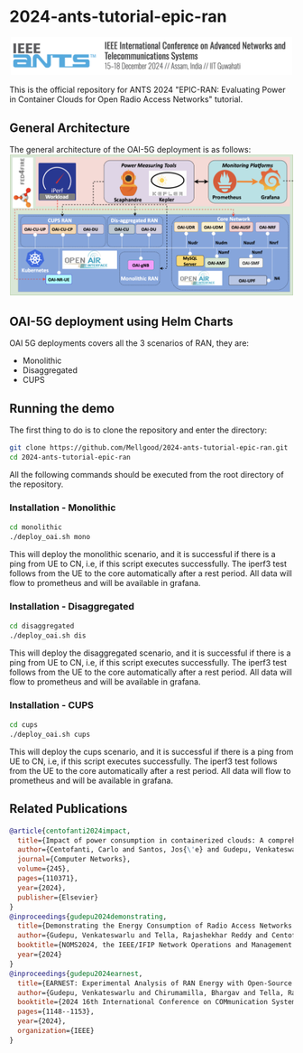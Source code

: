 # 2024-ants-tutorial-epic-ran

<p align="center">
  <img src="img/ieee-ants-full.png" alt="IEEE ANTS Logo" width="500"/>
</p>
This is the official repository for ANTS 2024 "EPIC-RAN: Evaluating Power in Container Clouds for Open Radio Access Networks" tutorial.

## General Architecture

The general architecture of the OAI-5G deployment is as follows:
![Alt The general architecture](img/arch.png)

## OAI-5G deployment using Helm Charts

OAI 5G deployments covers all the 3 scenarios of RAN, they are:

- Monolithic
- Disaggregated
- CUPS

## Running the demo

The first thing to do is to clone the repository and enter the directory:

```bash
git clone https://github.com/Mellgood/2024-ants-tutorial-epic-ran.git
cd 2024-ants-tutorial-epic-ran
```

All the following commands should be executed from the root directory of the repository.

### Installation - Monolithic

```bash
cd monolithic
./deploy_oai.sh mono
```

This will deploy the monolithic scenario, and it is successful if there is a ping from UE to CN, i.e, if this script executes successfully. The iperf3 test follows from the UE to the core automatically after a rest period.
All data will flow to prometheus and will be available in grafana.

### Installation - Disaggregated

```bash
cd disaggregated
./deploy_oai.sh dis
```

This will deploy the disaggregated scenario, and it is successful if there is a ping from UE to CN, i.e, if this script executes successfully. The iperf3 test follows from the UE to the core automatically after a rest period.
All data will flow to prometheus and will be available in grafana.

### Installation - CUPS

```bash
cd cups
./deploy_oai.sh cups
```

This will deploy the cups scenario, and it is successful if there is a ping from UE to CN, i.e, if this script executes successfully. The iperf3 test follows from the UE to the core automatically after a rest period.
All data will flow to prometheus and will be available in grafana.

## Related Publications

```bibtex
@article{centofanti2024impact,
  title={Impact of power consumption in containerized clouds: A comprehensive analysis of open-source power measurement tools},
  author={Centofanti, Carlo and Santos, Jos{\'e} and Gudepu, Venkateswarlu and Kondepu, Koteswararao},
  journal={Computer Networks},
  volume={245},
  pages={110371},
  year={2024},
  publisher={Elsevier}
}
@inproceedings{gudepu2024demonstrating,
  title={Demonstrating the Energy Consumption of Radio Access Networks in Container Clouds},
  author={Gudepu, Venkateswarlu and Tella, Rajashekhar Reddy and Centofanti, Carlo and Santos, Jos{\'e} and Marotta, Andrea and Kondepu, Koteswararao},
  booktitle={NOMS2024, the IEEE/IFIP Network Operations and Management Symposium},
  year={2024}
}
@inproceedings{gudepu2024earnest,
  title={EARNEST: Experimental Analysis of RAN Energy with Open-Source Software Tools},
  author={Gudepu, Venkateswarlu and Chirumamilla, Bhargav and Tella, Rajashekhar Reddy and Bhattacharyya, Abhishek and Agarwal, Shubh and Malakalapalli, Lavanya and Centofanti, Carlo and Santos, Jos{\'e} and Kondepu, Koteswararao},
  booktitle={2024 16th International Conference on COMmunication Systems \& NETworkS (COMSNETS)},
  pages={1148--1153},
  year={2024},
  organization={IEEE}
}
```

